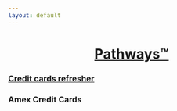```yaml
---
layout: default
---
```


<!DOCTYPE html>
<html>
<html lang="en">

<head>
  <meta http-equiv="CONTENT-TYPE" content="text/html; charset=UTF-8">
  <meta name="viewport" content="width=device-width,initial-scale=1" />

<body>
<style>
.lead {text-align:center;
}


</style>
<h1 class="lead"><a href="http://large.data.blog">Pathways™</a></h1>


<h3><a href="pages/CreditCardsRefresher.md">Credit cards refresher</a></h3>

<h3>Amex Credit Cards</h3>


</body>
</html>
